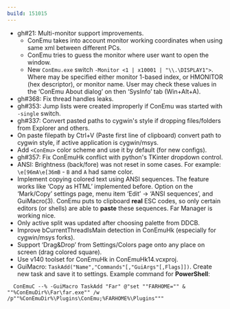 ```yaml
---
build: 151015
---
```


* gh#21: Multi-monitor support improvements.
  * ConEmu takes into account monitor working coordinates when
    using same xml between different PCs.
  * ConEmu tries to guess the monitor where user want to open the window.
  * New `ConEmu.exe` switch `-Monitor <1 | x10001 | "\\.\DISPLAY1">`.
    Where may be specified either monitor 1-based index,
    or HMONITOR (hex descriptor), or monitor name.
    User may check these values in the ‘ConEmu About dialog’
    on then ‘SysInfo’ tab (Win+Alt+A).
* gh#368: Fix thread handles leaks.
* gh#353: Jump lists were created improperly if ConEmu was started with `-single` switch.
* gh#337: Convert pasted paths to cygwin's style if dropping files/folders from Explorer and others.
* On paste filepath by Ctrl+V (Paste first line of clipboard) convert path
  to cygwin style, if active application is cygwin/msys.
* Add `<ConEmu>` color scheme and use it by default (for new configs).
* gh#357: Fix ConEmuHk conflict with python's TKinter dropdown control.
* ANSI: Brightness (back/fore) was not reset in some cases.
  For example: `\e[96mA\e[36mB` - `B` and `A` had same color.
* Implement copying colored text using ANSI sequences.
  The feature works like ‘Copy as HTML’ implemented before.
  Option on the ‘Mark/Copy’ settings page,
  menu item ‘Edit’ -> ‘ANSI sequences’, and GuiMacro(3).
  ConEmu puts to clipboard **real** ESC codes, so only
  certain editors (or shells) are able to **paste**
  these sequences. Far Manager is working nice.
* Only active split was updated after choosing palette from DDCB.
* Improve bCurrentThreadIsMain detection in ConEmuHk (especially for cygwin/msys forks).
* Support ‘Drag&Drop’ from Settings/Colors page onto any place on screen (drag colored square).
* Use v140 toolset for ConEmuHk in ConEmuHk14.vcxproj.
* GuiMacro: `TaskAdd("Name","Commands"[,"GuiArgs"[,Flags]])`.
  Create new task and save it to settings. Example command for **PowerShell**:

~~~
  ConEmuC --% -GuiMacro TaskAdd "Far" @"set ""FARHOME="" & ""%ConEmuDir%\Far\far.exe"" /w /p""%ConEmuDir%\Plugins\ConEmu;%FARHOME%\Plugins"""
~~~
